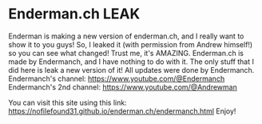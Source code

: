 # Enderman.ch LEAK
Enderman is making a new version of enderman.ch, and I really want to show it to you guys!
So, I leaked it (with permission from Andrew himself!) so you can see what changed!
Trust me, it's AMAZING.
Enderman.ch is made by Endermanch, and I have nothing to do with it.
The only stuff that I did here is leak a new version of it! 
All updates were done by Endermanch.
Endermanch's channel: https://www.youtube.com/@Endermanch
Endermanch's 2nd channel: https://www.youtube.com/@Andrewman

You can visit this site using this link: https://nofilefound31.github.io/enderman.ch/endermanch.html
Enjoy!
